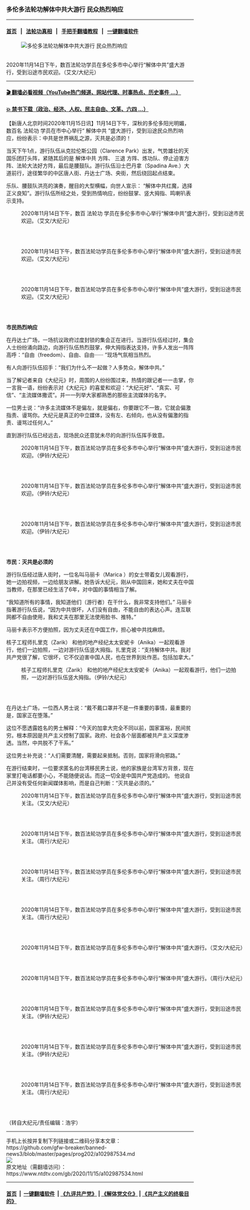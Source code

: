 ### 多伦多法轮功解体中共大游行 民众热烈响应
------------------------

#### [首页](https://github.com/gfw-breaker/banned-news3/blob/master/README.md) &nbsp;&nbsp;|&nbsp;&nbsp; [法轮功真相](https://github.com/begood0513/basic/blob/master/README.md)  &nbsp;&nbsp;|&nbsp;&nbsp; [手把手翻墙教程](https://github.com/gfw-breaker/guides/wiki)  &nbsp;&nbsp;|&nbsp;&nbsp; [一键翻墙软件](https://github.com/gfw-breaker/nogfw/blob/master/README.md)  



<div><div class="featured_image">
 <figure>
  <img alt="多伦多法轮功解体中共大游行 民众热烈响应" src="https://i.ntdtv.com/assets/uploads/2020/11/20201114_Quit-CCP_3773-600x400-3-800x450.jpg"/>
 </figure><br/>
 <span class="caption">
  2020年11月14日下午，数百法轮功学员在多伦多市中心举行“解体中共”盛大游行，受到沿途市民欢迎。（艾文/大纪元）
 </span>
</div>
</div><hr/>

#### [ 🎬  翻墙必看视频（YouTube热门频道、网站代理、时事热点、历史事件 ...）](https://github.com/gfw-breaker/links/blob/master/banned.md)

#### [ 💥  禁书下载（政治、经济、人权、民主自由、文革、六四 ...）](https://github.com/gfw-breaker/books/blob/master/README.md)

<div><div class="post_content" itemprop="articleBody">
 <p>
  【新唐人北京时间2020年11月15日讯】11月14日下午，深秋的多伦多阳光明媚，数百名
  <ok href="https://www.ntdtv.com/gb/法轮功.htm">
   法轮功
  </ok>
  学员在市中心举行“
  <ok href="https://www.ntdtv.com/gb/解体中共.htm">
   解体中共
  </ok>
  ”盛大游行，受到沿途民众热烈响应，纷纷表示：中共是世界祸乱之源，灭共是必须的！
 </p>
 <p>
  当天下午1点，游行队伍从克拉伦斯公园（Clarence Park）出发，气势雄壮的天国乐团打头阵，紧随其后的是
  <ok href="https://www.ntdtv.com/gb/解体中共.htm">
   解体中共
  </ok>
  方阵、
  <ok href="https://www.ntdtv.com/gb/三退.htm">
   三退
  </ok>
  方阵、炼功队、停止迫害方阵、法轮大法好方阵，最后是腰鼓队。游行队伍沿士巴丹拿（Spadina Ave.）大道前行，途径繁华的中区唐人街、丹达士广场、央街，然后绕回起点结束。
 </p>
 <p>
  乐队、腰鼓队洪亮的演奏，醒目的大型横幅，向世人宣示： “解体中共红魔，选择正义良知”。游行队伍所经之处，受到热情响应，纷纷鼓掌、竖大拇指、鸣喇叭表示支持。
 </p>
 <figure class="wp-caption alignnone" id="attachment_102987547" style="width: 600px">
  <img alt="" class="size-medium wp-image-102987547" src="https://i.ntdtv.com/assets/uploads/2020/11/20201114_Quit-CCP_3753-600x400-600x400.jpg">
   <br/><figcaption class="wp-caption-text">
    2020年11月14日下午，数百
    <ok href="https://www.ntdtv.com/gb/法轮功.htm">
     法轮功
    </ok>
    学员在多伦多市中心举行“解体中共”盛大游行，受到沿途市民欢迎。（艾文/大纪元）
   </figcaption><br/>
  </img>
 </figure><br/>
 <figure class="wp-caption alignnone" id="attachment_102987543" style="width: 600px">
  <img alt="" class="size-medium wp-image-102987543" src="https://i.ntdtv.com/assets/uploads/2020/11/68-600x399-600x399.jpg">
   <br/><figcaption class="wp-caption-text">
    2020年11月14日下午，数百法轮功学员在多伦多市中心举行“解体中共”盛大游行，受到沿途市民欢迎。（艾文/大纪元）
   </figcaption><br/>
  </img>
 </figure><br/>
 <figure class="wp-caption alignnone" id="attachment_102987546" style="width: 600px">
  <img alt="" class="size-medium wp-image-102987546" src="https://i.ntdtv.com/assets/uploads/2020/11/20201114_Quit-CCP_3714-600x400.jpg"/>
  <br/><figcaption class="wp-caption-text">
   2020年11月14日下午，数百法轮功学员在多伦多市中心举行“解体中共”盛大游行，受到沿途市民欢迎。（艾文/大纪元）
  </figcaption><br/>
 </figure><br/>
 <p>
  <strong>
   市民热烈响应
  </strong>
 </p>
 <p>
  在丹达士广场，一场抗议政府过度封锁的集会正在进行。当游行队伍经过时，集会人士纷纷涌向路边，向游行队伍热烈鼓掌，伸大拇指表达支持，许多人发出一阵阵高呼：“自由（freedom）、自由、自由······ ”现场气氛相当热烈。
 </p>
 <p>
  有人向游行队伍招手：“我们为什么不一起做？人多势众，解体中共。”
 </p>
 <p>
  当了解记者来自《大纪元》时，周围的人纷纷围过来，热情的跟记者一一击掌，你一言我一语，纷纷表示对《大纪元》的喜爱和欢迎：“大纪元好”、“真实、可信”、“主流媒体撒谎”。并一一列举大家都熟悉的那些主流媒体的名字。
 </p>
 <p>
  一位男士说：“许多主流媒体不是偏左，就是偏右，你要跟它不一致，它就会偏激指责、谩骂你。大纪元是真正的中立媒体，没有左、右倾向，也从没有偏激的指责、谩骂过任何人。”
 </p>
 <p>
  直到游行队伍已经远去，现场民众还意犹未尽的向游行队伍挥手致意。
 </p>
 <figure class="wp-caption alignnone" id="attachment_102987552" style="width: 600px">
  <img alt="" class="size-medium wp-image-102987552" src="https://i.ntdtv.com/assets/uploads/2020/11/DSC_0098-600x402-600x402.jpg"/>
  <br/><figcaption class="wp-caption-text">
   2020年11月14日下午，数百法轮功学员在多伦多市中心举行“解体中共”盛大游行，受到沿途市民欢迎。（伊铃/大纪元）
  </figcaption><br/>
 </figure><br/>
 <figure class="wp-caption alignnone" id="attachment_102987551" style="width: 600px">
  <img alt="" class="size-medium wp-image-102987551" src="https://i.ntdtv.com/assets/uploads/2020/11/DSC_0090-600x402-600x402.jpg"/>
  <br/><figcaption class="wp-caption-text">
   2020年11月14日下午，数百法轮功学员在多伦多市中心举行“解体中共”盛大游行，受到沿途市民欢迎。（伊铃/大纪元）
  </figcaption><br/>
 </figure><br/>
 <figure class="wp-caption alignnone" id="attachment_102987553" style="width: 600px">
  <img alt="" class="size-medium wp-image-102987553" src="https://i.ntdtv.com/assets/uploads/2020/11/DSC_0112-600x402-600x402.jpg"/>
  <br/><figcaption class="wp-caption-text">
   2020年11月14日下午，数百法轮功学员在多伦多市中心举行“解体中共”盛大游行，受到沿途市民欢迎。（伊铃/大纪元）
  </figcaption><br/>
 </figure><br/>
 <p>
  <strong>
   市民：灭共是必须的
  </strong>
 </p>
 <p>
  游行队伍经过唐人街时，一位名叫马丽卡（Marica ）的女士带着女儿观看游行，她一边拍视频，一边给朋友讲解。她告诉大纪元，刚从中国回来，她和丈夫在中国当教师，在那里已经生活了6年，对中国的事情相当了解。
 </p>
 <p>
  “我知道所有的事情，我知道他们（游行者）在干什么，我非常支持他们。” 马丽卡指著游行队伍说，“因为中共很坏，人们没有自由，不能自由的表达心声。连互联网都不自由使用，我和丈夫在那里无法使用脸书、推特。”
 </p>
 <p>
  马丽卡表示不方便拍照，因为丈夫还在中国工作，担心被中共找麻烦。
 </p>
 <p>
  核子工程师扎里克（Zarik） 和他的地产经纪太太安妮卡（Anika）一起观看游行，他们一边拍照，一边对游行队伍竖大拇指。扎里克说：“支持解体中共。我对共产党很了解，它很坏，它不仅迫害中国人民，也在世界到处作恶。包括加拿大。”
 </p>
 <figure class="wp-caption alignnone" id="attachment_102987549" style="width: 600px">
  <img alt="" class="size-medium wp-image-102987549" src="https://i.ntdtv.com/assets/uploads/2020/11/DSC_0033-600x402-600x402.jpg"/>
  <br/><figcaption class="wp-caption-text">
   核子工程师扎里克（Zarik） 和他的地产经纪太太安妮卡（Anika）一起观看游行，他们一边拍照，一边对游行队伍竖大拇指。（伊铃/大纪元）
  </figcaption><br/>
 </figure><br/>
 <p>
  在丹达士广场，一位西人男士说：“戴不戴口罩并不是一件重要的事情，最重要的是，国家正在堕落。”
 </p>
 <p>
  这位不愿透露姓名的男士解释：“今天的加拿大完全不同以前，国家富裕，民间贫穷。根本原因是共产主义控制了国家。政府、社会各个层面都被共产主义深度渗透。当然，中共脱不了干系。”
 </p>
 <p>
  这位男士补充说：“人们需要清醒，需要起来抵制。否则，国家将滑向邪路。”
 </p>
 <p>
  在游行结束时，一位要求匿名的台湾移民男士说，他的家族是台湾军方背景，现在家里打电话都要小心，不能随便说话。而这一切全是中国共产党造成的。 他说自己并没有受任何新闻媒体影响，而是自己判断：“灭共是必须的。”
 </p>
 <figure class="wp-caption alignnone" id="attachment_102987545" style="width: 600px">
  <img alt="" class="size-medium wp-image-102987545" src="https://i.ntdtv.com/assets/uploads/2020/11/20201114_Quit-CCP_3693-2-600x400-600x400.jpg"/>
  <br/><figcaption class="wp-caption-text">
   2020年11月14日下午，数百法轮功学员在多伦多市中心举行“解体中共”盛大游行，受到沿途市民关注。（艾文/大纪元）
  </figcaption><br/>
 </figure><br/>
 <figure class="wp-caption alignnone" id="attachment_102987541" style="width: 600px">
  <img alt="" class="size-medium wp-image-102987541" src="https://i.ntdtv.com/assets/uploads/2020/11/65-600x399-600x399.jpg"/>
  <br/><figcaption class="wp-caption-text">
   2020年11月14日下午，数百法轮功学员在多伦多市中心举行“解体中共”盛大游行，受到沿途市民关注。（周行/大纪元）
  </figcaption><br/>
 </figure><br/>
 <figure class="wp-caption alignnone" id="attachment_102987540" style="width: 600px">
  <img alt="" class="size-medium wp-image-102987540" src="https://i.ntdtv.com/assets/uploads/2020/11/64-600x399-600x399.jpg"/>
  <br/><figcaption class="wp-caption-text">
   2020年11月14日下午，数百法轮功学员在多伦多市中心举行“解体中共”盛大游行，受到沿途市民关注。（周行/大纪元）
  </figcaption><br/>
 </figure><br/>
 <figure class="wp-caption alignnone" id="attachment_102987538" style="width: 600px">
  <img alt="" class="size-medium wp-image-102987538" src="https://i.ntdtv.com/assets/uploads/2020/11/62-600x399-600x399.jpg"/>
  <br/><figcaption class="wp-caption-text">
   2020年11月14日下午，数百法轮功学员在多伦多市中心举行“解体中共”盛大游行，受到沿途市民关注。（周行/大纪元）
  </figcaption><br/>
 </figure><br/>
 <figure class="wp-caption alignnone" id="attachment_102987544" style="width: 600px">
  <img alt="" class="size-medium wp-image-102987544" src="https://i.ntdtv.com/assets/uploads/2020/11/20201114_Quit-CCP_3670-600x400-600x400.jpg"/>
  <br/><figcaption class="wp-caption-text">
   2020年11月14日下午，数百法轮功学员在多伦多市中心举行“解体中共”盛大游行。（艾文/大纪元）
  </figcaption><br/>
 </figure><br/>
 <figure class="wp-caption alignnone" id="attachment_102987542" style="width: 600px">
  <img alt="" class="size-medium wp-image-102987542" src="https://i.ntdtv.com/assets/uploads/2020/11/67-600x399-600x399.jpg"/>
  <br/><figcaption class="wp-caption-text">
   2020年11月14日下午，数百法轮功学员在多伦多市中心举行“解体中共”盛大游行。（周行/大纪元）
  </figcaption><br/>
 </figure><br/>
 <figure class="wp-caption alignnone" id="attachment_102987550" style="width: 600px">
  <img alt="" class="size-medium wp-image-102987550" src="https://i.ntdtv.com/assets/uploads/2020/11/DSC_0047-600x402-600x402.jpg"/>
  <br/><figcaption class="wp-caption-text">
   2020年11月14日下午，数百法轮功学员在多伦多市中心举行“解体中共”盛大游行，受到沿途市民关注。（伊铃/大纪元）
  </figcaption><br/>
 </figure><br/>
 <figure class="wp-caption alignnone" id="attachment_102987548" style="width: 600px">
  <img alt="" class="size-medium wp-image-102987548" src="https://i.ntdtv.com/assets/uploads/2020/11/DSC_0017-600x402-600x402.jpg"/>
  <br/><figcaption class="wp-caption-text">
   2020年11月14日下午，数百法轮功学员在多伦多市中心举行“解体中共”盛大游行，受到沿途市民关注。（伊铃/大纪元）
  </figcaption><br/>
 </figure><br/>
 <figure class="wp-caption alignnone" id="attachment_102987539" style="width: 600px">
  <img alt="" class="size-medium wp-image-102987539" src="https://i.ntdtv.com/assets/uploads/2020/11/63-600x399-600x399.jpg"/>
  <br/><figcaption class="wp-caption-text">
   2020年11月14日下午，数百法轮功学员在多伦多市中心举行“解体中共”盛大游行，受到沿途市民关注。（周行/大纪元）
  </figcaption><br/>
 </figure><br/>
 <p>
  （转自大纪元/责任编辑：浩宇）
 </p>
 <div class="single_ad">
 </div>
</div>
</div>
<hr/>
手机上长按并复制下列链接或二维码分享本文章：<br/>
https://github.com/gfw-breaker/banned-news3/blob/master/pages/prog202/a102987534.md <br/>
<a href='https://github.com/gfw-breaker/banned-news3/blob/master/pages/prog202/a102987534.md'><img src='https://github.com/gfw-breaker/banned-news3/blob/master/pages/prog202/a102987534.md.png'/></a> <br/>
原文地址（需翻墙访问）：https://www.ntdtv.com/gb/2020/11/15/a102987534.html


------------------------
#### [首页](https://github.com/gfw-breaker/banned-news3/blob/master/README.md) &nbsp;|&nbsp; [一键翻墙软件](https://github.com/gfw-breaker/nogfw/blob/master/README.md) &nbsp;| [《九评共产党》](https://github.com/gfw-breaker/9ping.md/blob/master/README.md#九评之一评共产党是什么) | [《解体党文化》](https://github.com/gfw-breaker/jtdwh.md/blob/master/README.md) | [《共产主义的终极目的》](https://github.com/gfw-breaker/gczydzjmd.md/blob/master/README.md)


<img src='http://gfw-breaker.win/banned-news3/pages/prog202/a102987534.md' width='0px' height='0px'/>